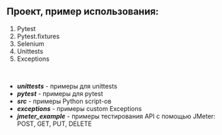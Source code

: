 ## Проект, пример использования:<br/>
1)  Pytest
2)  Pytest.fixtures  
3)  Selenium
4)  Unittests
5)  Exceptions
<br/>

    
-   **_unittests_** - примеры для unittests
-   **_pytest_** - примеры для pytest
-   **_src_** - примеры Python script-ов
-   **_exceptions_** - примеры custom Exceptions
-   **_jmeter_example_** - примеры тестирования API с помощью JMeter: POST, GET, PUT, DELETE
